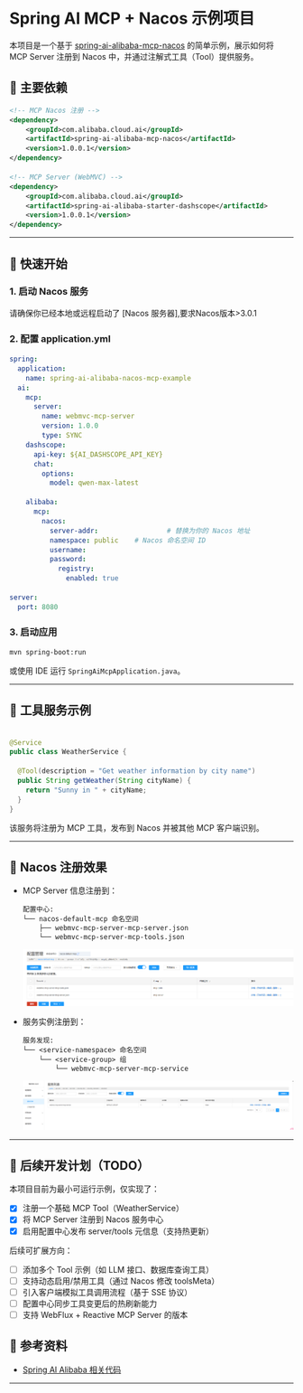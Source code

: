 # Spring AI MCP + Nacos 示例项目

本项目是一个基于 [spring-ai-alibaba-mcp-nacos](https://github.com/spring-projects/spring-ai-alibaba) 的简单示例，展示如何将
MCP Server 注册到 Nacos 中，并通过注解式工具（Tool）提供服务。

## 🧩 主要依赖

```xml
<!-- MCP Nacos 注册 -->
<dependency>
    <groupId>com.alibaba.cloud.ai</groupId>
    <artifactId>spring-ai-alibaba-mcp-nacos</artifactId>
    <version>1.0.0.1</version>
</dependency>
        
<!-- MCP Server (WebMVC) -->
<dependency>
    <groupId>com.alibaba.cloud.ai</groupId>
    <artifactId>spring-ai-alibaba-starter-dashscope</artifactId>
    <version>1.0.0.1</version>
</dependency>
```

---

## 🚀 快速开始

### 1. 启动 Nacos 服务

请确保你已经本地或远程启动了 [Nacos 服务器],要求Nacos版本>3.0.1

### 2. 配置 application.yml

```yaml
spring:
  application:
    name: spring-ai-alibaba-nacos-mcp-example
  ai:
    mcp:
      server:
        name: webmvc-mcp-server
        version: 1.0.0
        type: SYNC
    dashscope:
      api-key: ${AI_DASHSCOPE_API_KEY}
      chat:
        options:
          model: qwen-max-latest

    alibaba:
      mcp:
        nacos:
          server-addr:                 # 替换为你的 Nacos 地址
          namespace: public    # Nacos 命名空间 ID
          username:
          password:
            registry:
              enabled: true

server:
  port: 8080

```

### 3. 启动应用

```bash
mvn spring-boot:run
```

或使用 IDE 运行 `SpringAiMcpApplication.java`。

---

## 🔧 工具服务示例

```java

@Service
public class WeatherService {

  @Tool(description = "Get weather information by city name")
  public String getWeather(String cityName) {
    return "Sunny in " + cityName;
  }
}
```

该服务将注册为 MCP 工具，发布到 Nacos 并被其他 MCP 客户端识别。

---

## 📡 Nacos 注册效果

- MCP Server 信息注册到：

  ```
  配置中心:
  └── nacos-default-mcp 命名空间
      ├── webmvc-mcp-server-mcp-server.json
      └── webmvc-mcp-server-mcp-tools.json
  ```
  ![img_1.png](img_1.png)
- 服务实例注册到：

  ```
  服务发现:
  └── <service-namespace> 命名空间
      └── <service-group> 组
          └── webmvc-mcp-server-mcp-service
  ```
  ![img.png](img.png)

---

## 🚧 后续开发计划（TODO）

本项目目前为最小可运行示例，仅实现了：

- [x] 注册一个基础 MCP Tool（WeatherService）
- [x] 将 MCP Server 注册到 Nacos 服务中心
- [x] 启用配置中心发布 server/tools 元信息（支持热更新）

后续可扩展方向：

- [ ] 添加多个 Tool 示例（如 LLM 接口、数据库查询工具）
- [ ] 支持动态启用/禁用工具（通过 Nacos 修改 toolsMeta）
- [ ] 引入客户端模拟工具调用流程（基于 SSE 协议）
- [ ] 配置中心同步工具变更后的热刷新能力
- [ ] 支持 WebFlux + Reactive MCP Server 的版本

## 📎 参考资料

- [Spring AI Alibaba 相关代码](https://github.com/alibaba/spring-ai-alibaba/tree/main/spring-ai-alibaba-mcp/spring-ai-alibaba-mcp-nacos)

---
